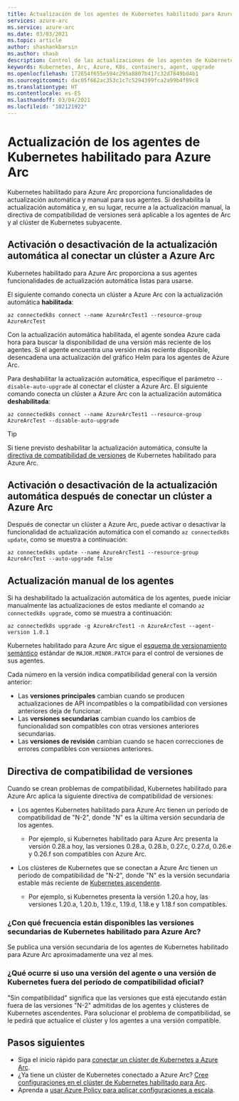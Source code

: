 ```yaml
---
title: Actualización de los agentes de Kubernetes habilitado para Azure Arc
services: azure-arc
ms.service: azure-arc
ms.date: 03/03/2021
ms.topic: article
author: shashankbarsin
ms.author: shasb
description: Control de las actualizaciones de los agentes de Kubernetes habilitado para Azure Arc
keywords: Kubernetes, Arc, Azure, K8s, containers, agent, upgrade
ms.openlocfilehash: 172654f655e594c295a8807b417c32d7849bd4b1
ms.sourcegitcommit: dac05f662ac353c1c7c5294399fca2a99b4f89c8
ms.translationtype: HT
ms.contentlocale: es-ES
ms.lasthandoff: 03/04/2021
ms.locfileid: "102121922"
---
```

# <a name="upgrading-azure-arc-enabled-kubernetes-agents"></a>Actualización de los agentes de Kubernetes habilitado para Azure Arc

Kubernetes habilitado para Azure Arc proporciona funcionalidades de actualización automática y manual para sus agentes. Si deshabilita la actualización automática y, en su lugar, recurre a la actualización manual, la directiva de compatibilidad de versiones será aplicable a los agentes de Arc y al clúster de Kubernetes subyacente.

## <a name="toggle-auto-upgrade-on-or-off-when-connecting-cluster-to-azure-arc"></a>Activación o desactivación de la actualización automática al conectar un clúster a Azure Arc

Kubernetes habilitado para Azure Arc proporciona a sus agentes funcionalidades de actualización automática listas para usarse.

El siguiente comando conecta un clúster a Azure Arc con la actualización automática **habilitada**:

```console
az connectedk8s connect --name AzureArcTest1 --resource-group AzureArcTest
```

Con la actualización automática habilitada, el agente sondea Azure cada hora para buscar la disponibilidad de una versión más reciente de los agentes. Si el agente encuentra una versión más reciente disponible, desencadena una actualización del gráfico Helm para los agentes de Azure Arc.

Para deshabilitar la actualización automática, especifique el parámetro `--disable-auto-upgrade` al conectar el clúster a Azure Arc. El siguiente comando conecta un clúster a Azure Arc con la actualización automática **deshabilitada**:

```console
az connectedk8s connect --name AzureArcTest1 --resource-group AzureArcTest --disable-auto-upgrade
```

> [!TIP]
> Si tiene previsto deshabilitar la actualización automática, consulte la [directiva de compatibilidad de versiones](#version-support-policy) de Kubernetes habilitado para Azure Arc.

## <a name="toggle-auto-upgrade-onoff-after-connecting-cluster-to-azure-arc"></a>Activación o desactivación de la actualización automática después de conectar un clúster a Azure Arc

Después de conectar un clúster a Azure Arc, puede activar o desactivar la funcionalidad de actualización automática con el comando `az connectedk8s update`, como se muestra a continuación:

```console
az connectedk8s update --name AzureArcTest1 --resource-group AzureArcTest --auto-upgrade false
```

## <a name="manually-upgrade-agents"></a>Actualización manual de los agentes

Si ha deshabilitado la actualización automática de los agentes, puede iniciar manualmente las actualizaciones de estos mediante el comando `az connectedk8s upgrade`, como se muestra a continuación:

```console
az connectedk8s upgrade -g AzureArcTest1 -n AzureArcTest --agent-version 1.0.1
```

Kubernetes habilitado para Azure Arc sigue el [esquema de versionamiento semántico](https://semver.org/) estándar de `MAJOR.MINOR.PATCH` para el control de versiones de sus agentes. 

Cada número en la versión indica compatibilidad general con la versión anterior:

* Las **versiones principales** cambian cuando se producen actualizaciones de API incompatibles o la compatibilidad con versiones anteriores deja de funcionar.
* Las **versiones secundarias** cambian cuando los cambios de funcionalidad son compatibles con otras versiones anteriores secundarias.
* Las **versiones de revisión** cambian cuando se hacen correcciones de errores compatibles con versiones anteriores.

## <a name="version-support-policy"></a>Directiva de compatibilidad de versiones

Cuando se crean problemas de compatibilidad, Kubernetes habilitado para Azure Arc aplica la siguiente directiva de compatibilidad de versiones:

* Los agentes Kubernetes habilitado para Azure Arc tienen un período de compatibilidad de "N-2", donde "N" es la última versión secundaria de los agentes. 
  * Por ejemplo, si Kubernetes habilitado para Azure Arc presenta la versión 0.28.a hoy, las versiones 0.28.a, 0.28.b, 0.27.c, 0.27.d, 0.26.e y 0.26.f son compatibles con Azure Arc.

* Los clústeres de Kubernetes que se conectan a Azure Arc tienen un período de compatibilidad de "N-2", donde "N" es la versión secundaria estable más reciente de [Kubernetes ascendente](https://github.com/kubernetes/kubernetes/releases). 
  * Por ejemplo, si Kubernetes presenta la versión 1.20.a hoy, las versiones 1.20.a, 1.20.b, 1.19.c, 1.19.d, 1.18.e y 1.18.f son compatibles.

### <a name="how-often-are-minor-version-releases-of-azure-arc-enabled-kubernetes-available"></a>¿Con qué frecuencia están disponibles las versiones secundarias de Kubernetes habilitado para Azure Arc?

Se publica una versión secundaria de los agentes de Kubernetes habilitado para Azure Arc aproximadamente una vez al mes.

### <a name="what-happens-if-im-using-an-agent-version-or-a-kubernetes-version-outside-the-official-support-window"></a>¿Qué ocurre si uso una versión del agente o una versión de Kubernetes fuera del período de compatibilidad oficial?

"Sin compatibilidad" significa que las versiones que está ejecutando están fuera de las versiones "N-2" admitidas de los agentes y clústeres de Kubernetes ascendentes. Para solucionar el problema de compatibilidad, se le pedirá que actualice el clúster y los agentes a una versión compatible.

## <a name="next-steps"></a>Pasos siguientes

* Siga el inicio rápido para [conectar un clúster de Kubernetes a Azure Arc](./connect-cluster.md).
* ¿Ya tiene un clúster de Kubernetes conectado a Azure Arc? [Cree configuraciones en el clúster de Kubernetes habilitado para Arc](./use-gitops-connected-cluster.md).
* Aprenda a [usar Azure Policy para aplicar configuraciones a escala](./use-azure-policy.md).